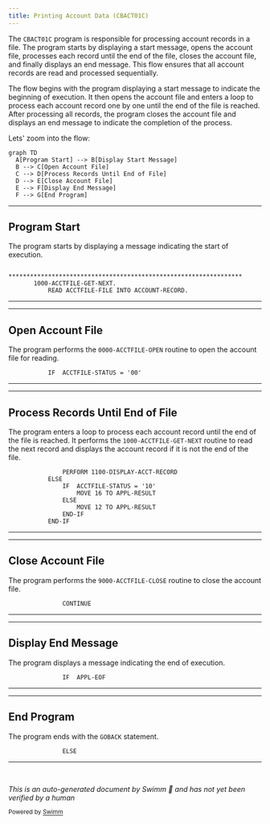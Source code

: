 ```yaml
---
title: Printing Account Data (CBACT01C)
---
```

The <SwmToken path="app/cbl/CBACT01C.cbl" pos="2:7:7" line-data="      * Program     : CBACT01C.CBL                                      ">`CBACT01C`</SwmToken> program is responsible for processing account records in a file. The program starts by displaying a start message, opens the account file, processes each record until the end of the file, closes the account file, and finally displays an end message. This flow ensures that all account records are read and processed sequentially.

The flow begins with the program displaying a start message to indicate the beginning of execution. It then opens the account file and enters a loop to process each account record one by one until the end of the file is reached. After processing all records, the program closes the account file and displays an end message to indicate the completion of the process.

Lets' zoom into the flow:

```mermaid
graph TD
  A[Program Start] --> B[Display Start Message]
  B --> C[Open Account File]
  C --> D[Process Records Until End of File]
  D --> E[Close Account File]
  E --> F[Display End Message]
  F --> G[End Program]
```

<SwmSnippet path="/app/cbl/CBACT01C.cbl" line="91">

---

## Program Start

The program starts by displaying a message indicating the start of execution.

```cobol
      *****************************************************************         
       1000-ACCTFILE-GET-NEXT.                                                  
           READ ACCTFILE-FILE INTO ACCOUNT-RECORD.                              
```

---

</SwmSnippet>

<SwmSnippet path="/app/cbl/CBACT01C.cbl" line="94">

---

## Open Account File

The program performs the <SwmToken path="app/cbl/CBACT01C.cbl" pos="72:3:7" line-data="           PERFORM 0000-ACCTFILE-OPEN.                                          ">`0000-ACCTFILE-OPEN`</SwmToken> routine to open the account file for reading.

```cobol
           IF  ACCTFILE-STATUS = '00'                                           
```

---

</SwmSnippet>

<SwmSnippet path="/app/cbl/CBACT01C.cbl" line="96">

---

## Process Records Until End of File

The program enters a loop to process each account record until the end of the file is reached. It performs the <SwmToken path="app/cbl/CBACT01C.cbl" pos="92:1:7" line-data="       1000-ACCTFILE-GET-NEXT.                                                  ">`1000-ACCTFILE-GET-NEXT`</SwmToken> routine to read the next record and displays the account record if it is not the end of the file.

```cobol
               PERFORM 1100-DISPLAY-ACCT-RECORD                                 
           ELSE                                                                 
               IF  ACCTFILE-STATUS = '10'                                       
                   MOVE 16 TO APPL-RESULT                                       
               ELSE                                                             
                   MOVE 12 TO APPL-RESULT                                       
               END-IF                                                           
           END-IF                                                               
```

---

</SwmSnippet>

<SwmSnippet path="/app/cbl/CBACT01C.cbl" line="105">

---

## Close Account File

The program performs the <SwmToken path="app/cbl/CBACT01C.cbl" pos="83:3:7" line-data="           PERFORM 9000-ACCTFILE-CLOSE.                                         ">`9000-ACCTFILE-CLOSE`</SwmToken> routine to close the account file.

```cobol
               CONTINUE                                                         
```

---

</SwmSnippet>

<SwmSnippet path="/app/cbl/CBACT01C.cbl" line="107">

---

## Display End Message

The program displays a message indicating the end of execution.

```cobol
               IF  APPL-EOF                                                     
```

---

</SwmSnippet>

<SwmSnippet path="/app/cbl/CBACT01C.cbl" line="109">

---

## End Program

The program ends with the <SwmToken path="app/cbl/CBACT01C.cbl" pos="87:1:1" line-data="           GOBACK.                                                              ">`GOBACK`</SwmToken> statement.

```cobol
               ELSE                                                             
```

---

</SwmSnippet>

&nbsp;

*This is an auto-generated document by Swimm 🌊 and has not yet been verified by a human*

<SwmMeta version="3.0.0" repo-id="Z2l0aHViJTNBJTNBa3luZHJ5bC1hd3MtbWFpbmZyYW1lLW1vZGVybml6YXRpb24tY2FyZGRlbW8lM0ElM0FTd2ltbS1EZW1v" repo-name="kyndryl-aws-mainframe-modernization-carddemo"><sup>Powered by [Swimm](/)</sup></SwmMeta>
